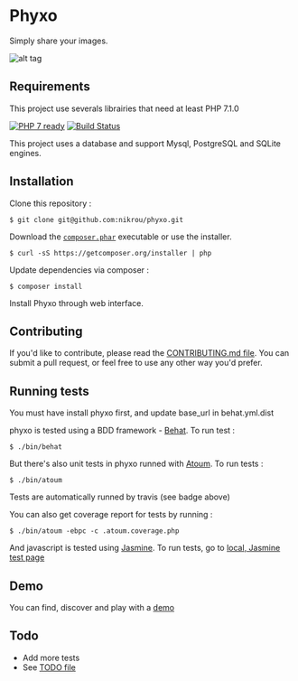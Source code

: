 Phyxo
======

Simply share your images.

![alt tag](https://www.phyxo.net/screenshot.png "Phyxo screenshot")

Requirements
------------

This project use severals librairies that need at least PHP 7.1.0

[![PHP 7 ready](http://php7ready.timesplinter.ch/nikrou/phyxo/master/badge.svg)](https://travis-ci.org/nikrou/phyxo)
[![Build Status](https://travis-ci.org/nikrou/phyxo.svg?branch=master)](https://travis-ci.org/nikrou/phyxo)

This project uses a database and support Mysql, PostgreSQL and SQLite engines.

Installation
------------

Clone this repository :
```
$ git clone git@github.com:nikrou/phyxo.git
```

Download the [`composer.phar`](https://getcomposer.org/composer.phar) executable or use the installer.

```
$ curl -sS https://getcomposer.org/installer | php
```

Update dependencies via composer :
```
$ composer install
```

Install Phyxo through web interface.

Contributing
------------

If you'd like to contribute, please read the [CONTRIBUTING.md file](CONTRIBUTING.md). You can submit
 a pull request, or feel free to use any other way you'd prefer.

Running tests
-------------

You must have install phyxo first, and update base_url in behat.yml.dist

phyxo is tested using a BDD framework - [Behat](http://www.behat.org).
To run test :

```
$ ./bin/behat
```

But there's also unit tests in phyxo runned with [Atoum](http://atoum.org).
To run tests :
```
$ ./bin/atoum
```

Tests are automatically runned by travis (see badge above)

You can also get coverage report for tests by running :
```
$ ./bin/atoum -ebpc -c .atoum.coverage.php
```


And javascript is tested using [Jasmine](http://jasmine.github.io/).
To run tests, go to [local, Jasmine test page](http://localhost/phyxo/tests/functional/)

Demo
----

You can find, discover and play with a [demo](https://demo.phyxo.net/)


Todo
----

 * Add more tests
 * See [TODO file](TODO.md)

